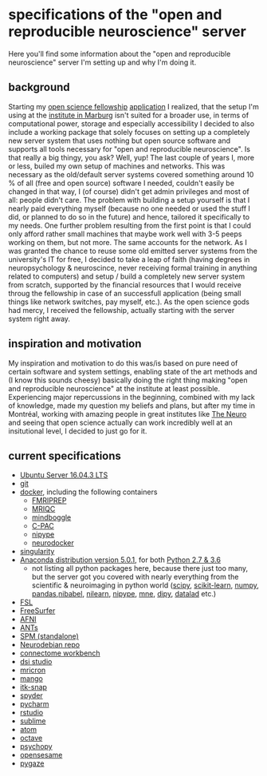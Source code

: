 # specifications of the "open and reproducible neuroscience" server

Here you'll find some information about the "open and reproducible neuroscience" server I'm setting up and why I'm doing it.

## background
Starting my [open science fellowship](https://en.wikiversity.org/wiki/Wikimedia_Deutschland/Open_Science_Fellows_Program) [application](https://de.wikiversity.org/wiki/Wikiversity:Fellow-Programm_Freies_Wissen/Einreichungen/ALPACA_–_Automated_Labelling_and_Parcellation_of_Auditory_Cortex_Areas) I realized, that the setup I'm using at the [institute in Marburg](http://www.ukgm.de/ugm_2/deu/umr_psy/6618.html) isn't suited for a broader use, in terms of computational power, storage and especially accessibility I decided to also include a working package that solely focuses on setting up a completely new server system that uses nothing but open source software and supports all tools necessary for "open and reproducible neuroscience". Is that really a big thingy, you ask? Well, yup! The last couple of years I, more or less, builed my own setup of machines and networks. This was necessary as the old/default server systems covered something around 10 % of all (free and open source) software I needed, couldn't easily be changed in that way, I (of course) didn't get admin privileges and most of all: people didn't care. The problem with building a setup yourself is that I nearly paid everything myself (because no one needed or used the stuff I did, or planned to do so in the future) and hence, tailored it specifically to my needs. One further problem resulting from the first point is that I could only afford rather small machines that maybe work well with 3-5 peeps working on them, but not more. The same accounts for the network. As I was granted the chance to reuse some old emitted server systems from the university's IT for free, I decided to take a leap of faith (having degrees in neuropsychology & neuroscince, never receiving formal training in anything related to computers) and setup / build a completely new server system from scratch, supported by the financial resources that I would receive throug the fellowship in case of an successfull application (being small things like network switches, pay myself, etc.). As the open science gods had mercy, I received the fellowship, actually starting with the server system right away. 

## inspiration and motivation
My inspiration and motivation to do this was/is based on pure need of certain software and system settings, enabling state of the art methods and (I know this sounds cheesy) basically doing the right thing making "open and reproducible neuroscience" at the institute at least possible. Experiencing major repercussions in the beginning, combined with my lack of knowledge, made my question my beliefs and plans, but after my time in Montréal, working with amazing people in great institutes like [The Neuro](https://www.mcgill.ca/neuro/) and seeing that open science actually can work incredibly well at an insitutional level, I decided to just go for it.

## current specifications

- [Ubuntu Server 16.04.3 LTS](https://wiki.ubuntu.com/XenialXerus/ReleaseNotes?_ga=2.7141170.1278724334.1510490510-1361653877.1510490510)
- [git](https://git-scm.com)
- [docker](https://www.docker.com), including the following containers 
   - [FMRIPREP](http://fmriprep.readthedocs.io/en/stable/index.html)
   - [MRIQC](http://mriqc.readthedocs.io/en/stable/)
   - [mindboggle](http://www.mindboggle.info)
   - [C-PAC](https://fcp-indi.github.io)
   - [nipype](http://nipype.readthedocs.io/en/latest/)
   - [neurodocker](https://hub.docker.com/r/kaczmarj/neurodocker/)
- [singularity](http://singularity.lbl.gov)
- [Anaconda distribution version 5.0.1](https://www.anaconda.com), for both [Python 2.7 & 3.6](www.anaconda.com/download/)
  - not listing all python packages here, because there just too many, but the server got you covered with nearly everything from the scientific & neuroimaging in python world ([scipy](https://www.scipy.org), [scikit-learn](http://scikit-learn.org/stable/index.html), [numpy](http://www.numpy.org), [pandas](https://pandas.pydata.org),[nibabel](http://nipy.org/nibabel/), [nilearn](http://nilearn.github.io/index.html), [nipype](http://nipype.readthedocs.io/en/latest/), [mne](https://martinos.org/mne/stable/index.html), [dipy](http://nipy.org/dipy/), [datalad](http://datalad.org) etc.)
- [FSL](https://fsl.fmrib.ox.ac.uk/fsl/fslwiki)
- [FreeSurfer](https://surfer.nmr.mgh.harvard.edu)
- [AFNI](https://afni.nimh.nih.gov)
- [ANTs](http://stnava.github.io/ANTs/)
- [SPM (standalone)](https://en.wikibooks.org/wiki/SPM/Standalone)
- [Neurodebian repo](http://neuro.debian.net)
- [connectome workbench](https://www.humanconnectome.org/software/connectome-workbench)
- [dsi studio](http://dsi-studio.labsolver.org)
- [mricron](https://www.nitrc.org/projects/mricron)
- [mango](http://ric.uthscsa.edu/mango/)
- [itk-snap](http://www.itksnap.org/pmwiki/pmwiki.php)
- [spyder](https://pythonhosted.org/spyder/index.html)
- [pycharm](https://www.jetbrains.com/pycharm/)
- [rstudio](https://www.rstudio.com)
- [sublime](https://www.sublimetext.com)
- [atom](https://atom.io)
- [octave](https://www.gnu.org/software/octave/)
- [psychopy](http://www.psychopy.org)
- [opensesame](http://osdoc.cogsci.nl)
- [pygaze](http://www.pygaze.org)



